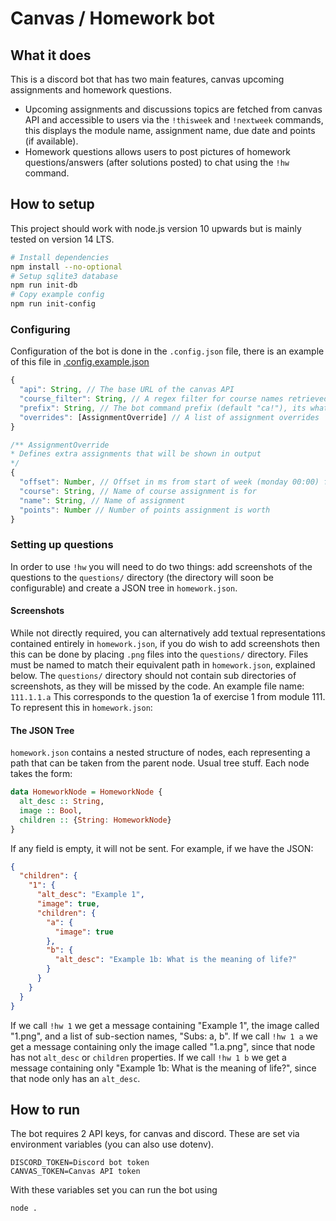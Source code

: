 # Canvas / Homework bot

## What it does
This is a discord bot that has two main features, canvas upcoming assignments and homework questions.
- Upcoming assignments and discussions topics are fetched from canvas API and accessible to users via the `!thisweek` and `!nextweek` commands, this displays the module name, assignment name, due date and points (if available).
- Homework questions allows users to post pictures of homework questions/answers (after solutions posted) to chat using the `!hw` command.

## How to setup
This project should work with node.js version 10 upwards but is mainly tested on version 14 LTS.

```bash
# Install dependencies
npm install --no-optional
# Setup sqlite3 database
npm run init-db
# Copy example config
npm run init-config
```

### Configuring
Configuration of the bot is done in the `.config.json` file, there is an example of this file in [.config.example.json](./.config.example.json)
```javascript
{
  "api": String, // The base URL of the canvas API
  "course_filter": String, // A regex filter for course names retrieved from /courses
  "prefix": String, // The bot command prefix (default "ca!"), its what is put before commands e.g. "ca!help"
  "overrides": [AssignmentOverride] // A list of assignment overrides
}
```
```javascript
/** AssignmentOverride
* Defines extra assignments that will be shown in output
*/
{
  "offset": Number, // Offset in ms from start of week (monday 00:00) for when assignment is due
  "course": String, // Name of course assignment is for
  "name": String, // Name of assignment
  "points": Number // Number of points assignment is worth
}
```

### Setting up questions
In order to use `!hw` you will need to do two things: add screenshots of the questions to the `questions/` directory (the directory will soon be configurable) and create a JSON tree in `homework.json`.

#### Screenshots
While not directly required, you can alternatively add textual representations contained entirely in `homework.json`, if you do wish to add screenshots then this can be done by placing `.png` files into the `questions/` directory. Files must be named to match their equivalent path in `homework.json`, explained below. The `questions/` directory should not contain sub directories of screenshots, as they will be missed by the code. An example file name:
`111.1.1.a`
This corresponds to the question 1a of exercise 1 from module 111. To represent this in `homework.json`:

#### The JSON Tree
`homework.json` contains a nested structure of nodes, each representing a path that can be taken from the parent node. Usual tree stuff. Each node takes the form:
```haskell
data HomeworkNode = HomeworkNode {
  alt_desc :: String,
  image :: Bool,
  children :: {String: HomeworkNode}
}
```
If any field is empty, it will not be sent. For example, if we have the JSON: 
```json
{
  "children": {
    "1": {
      "alt_desc": "Example 1",
      "image": true,
      "children": {
        "a": {
          "image": true
        },
        "b": {
          "alt_desc": "Example 1b: What is the meaning of life?"
        }
      }
    }
  }
}
 ```
If we call `!hw 1` we get a message containing "Example 1", the image called "1.png", and a list of sub-section names, "Subs: a, b".
If we call `!hw 1 a` we get a message containing only the image called "1.a.png", since that node has not `alt_desc` or `children` properties.
If we call `!hw 1 b` we get a message containing only "Example 1b: What is the meaning of life?", since that node only has an `alt_desc`.

## How to run
The bot requires 2 API keys, for canvas and discord. These are set via environment variables (you can also use dotenv).
```
DISCORD_TOKEN=Discord bot token
CANVAS_TOKEN=Canvas API token
```
With these variables set you can run the bot using
```bash
node .
```
